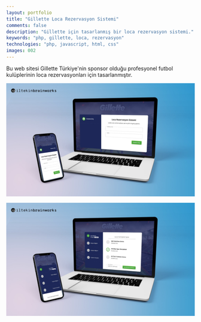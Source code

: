 ```yaml
---
layout: portfolio
title: "Gillette Loca Rezervasyon Sistemi"
comments: false
description: "Gillette için tasarlanmış bir loca rezervasyon sistemi."
keywords: "php, gillette, loca, rezervasyon"
technologies: "php, javascript, html, css"
images: 002
---
```


Bu web sitesi Gillette Türkiye'nin sponsor olduğu profesyonel futbol kulüplerinin loca rezervasyonları için tasarlanmıştır.

![001](/assets/images/portfolio/002/001.jpg)

![002](/assets/images/portfolio/002/002.jpg)